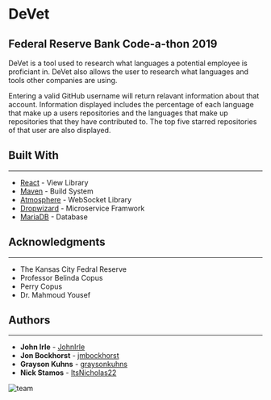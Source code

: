# DeVet 
## Federal Reserve Bank Code-a-thon 2019

DeVet is a tool used to research what languages a potential employee is proficiant in. DeVet also allows the user to  research what languages and tools other companies are using.

Entering a valid GitHub username will return relavant information about that account. Information displayed includes the percentage of each language that make up a users repositories and the languages that make up repositories that they have contributed to. The top five starred repositories of that user are also displayed.


## Built With
---
* [React](https://github.com/facebook/react) - View Library
* [Maven](https://maven.apache.org/) - Build System
* [Atmosphere](https://github.com/Atmosphere/atmosphere) - WebSocket Library
* [Dropwizard](http://www.dropwizard.io/1.0.2/docs/) - Microservice Framwork
* [MariaDB](https://mariadb.com/) - Database

## Acknowledgments
---
* The Kansas City Fedral Reserve
* Professor Belinda Copus
* Perry Copus
* Dr. Mahmoud Yousef

## Authors
---
* **John Irle** - [JohnIrle](https://github.com/JohnIrle)
* **Jon Bockhorst** - [jmbockhorst](https://github.com/jmbockhorst)
* **Grayson Kuhns** - [graysonkuhns](https://github.com/graysonkuhns)
* **Nick Stamos** - [ItsNicholas22](https://github.com/ItsNicholas22)

![team](team.jpg)
